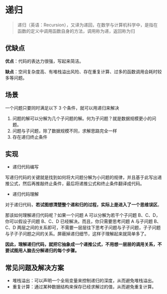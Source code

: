 # 递归

> 递归（英语：Recursion），又译为递回，在数学与计算机科学中，是指在函数的定义中调用函数自身的方法，调用称为递，返回称为归

## 优缺点

**优点**：代码的表达力很强，写起来简洁。

**缺点**：空间复杂度高、有堆栈溢出风险、存在重复计算、过多的函数调用会耗时较多等问题。

## 场景

一个问题只要同时满足以下 3 个条件，就可以用递归来解决

1. 问题的解可以分解为几个子问题的解。何为子问题？就是数据规模更小的问题。
2. 问题与子问题，除了数据规模不同，求解思路完全一样
3. 存在递归终止条件

## 实现

- 递归代码编写

写递归代码的关键就是找到如何将大问题分解为小问题的规律，并且基于此写出递推公式，然后再推敲终止条件，最后将递推公式和终止条件翻译成代码。

- 递归代码理解

对于递归代码，**若试图想清楚整个递和归的过程，实际上是进入了一个思维误区**。

那该如何理解递归代码呢？如果一个问题 A 可以分解为若干个子问题 B、C、D，你可以假设子问题 B、C、D 已经解决。而且，你只需要思考问题 A 与子问题 B、C、D 两层之间的关系即可，不需要一层层往下思考子问题与子子问题，子子问题与子子子问题之间的关系。屏蔽掉递归细节，这样子理解起来就简单多了。

**因此，理解递归代码，就把它抽象成一个递推公式，不用想一层层的调用关系，不要试图用人脑去分解递归的每个步骤。**

## 常见问题及解决方案

- 堆栈溢出：可以声明一个全局变量来控制递归的深度，从而避免堆栈溢出。
- 重复计算：通过某种数据结构来保存已经求解过的值，从而避免重复计算。
